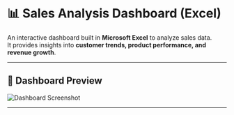 # 📊 Sales Analysis Dashboard (Excel)

An interactive dashboard built in **Microsoft Excel** to analyze sales data.  
It provides insights into **customer trends, product performance, and revenue growth**.

---

## 📸 Dashboard Preview
![Dashboard Screenshot](<img width="1920" height="1080" alt="Screenshot (21)" src="https://github.com/user-attachments/assets/f3293879-dca9-4249-9bb3-2df83c7c064b" />
)

---

